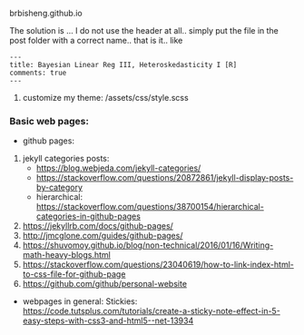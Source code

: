 brbisheng.github.io

The solution is ... I do not use the header at all.. simply put the file in the post folder with a correct name.. that is it.. like
```
--- 
title: Bayesian Linear Reg III, Heteroskedasticity I [R]
comments: true 
---
```

1. customize my theme: /assets/css/style.scss



### Basic web pages:

- github pages: 
1. jekyll categories posts:
    - https://blog.webjeda.com/jekyll-categories/
    - https://stackoverflow.com/questions/20872861/jekyll-display-posts-by-category
    - hierarchical: https://stackoverflow.com/questions/38700154/hierarchical-categories-in-github-pages
2. https://jekyllrb.com/docs/github-pages/
3. http://jmcglone.com/guides/github-pages/
4. https://shuvomoy.github.io/blog/non-technical/2016/01/16/Writing-math-heavy-blogs.html
5. https://stackoverflow.com/questions/23040619/how-to-link-index-html-to-css-file-for-github-page
6. https://github.com/github/personal-website

- webpages in general:
Stickies: https://code.tutsplus.com/tutorials/create-a-sticky-note-effect-in-5-easy-steps-with-css3-and-html5--net-13934


